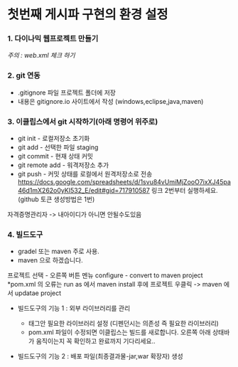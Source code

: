 # 첫번째 게시파 구현의 환경 설정

### 1. 다이나믹 웹프로젝트 만들기
*주의 : web.xml 체크 하기*
### 2. git 연동
* .gitignore 파일 프로젝트 폴더에 저장
* 내용은 gitignore.io 사이트에서 작성 (windows,eclipse,java,maven)

### 3. 이클립스에서 git 시작하기(아래 명령어 위주로)
* git init - 로컬저장소 초기화
* git add - 선택한 파일 staging
* git commit - 현재 상태 커밋
* git remote add - 워격저장소 추가
* git push - 커밋 상태를 로컬에서 원격저장소로 전송
https://docs.google.com/spreadsheets/d/1svu84vUmiMjZooO7ixXJ45pa46d1mX262o0yKI532_E/edit#gid=717910587 링크 2번부터 실행하세요.
(github 토큰 생성방법은 1번)

자격증명관리자 -> 내아이디가 아니면 안될수도있음


### 4. 빌드도구
* gradel 또는 maven 주로 사용.
* maven 으로 하겠습니다.

프로젝트 선택 - 오른쪽 버튼 멘뉴 configure - convert to maven project
*pom.xml 의 오류는  run as 에서 maven install 후에 프로젝트 우클릭
	-> maven 에서 updatae project

* 빌드도구의 기능 1 : 외부 라이브러리를 관리
	* <dependencies></dependencies> 태그안 필요한 라이브러리 설정 (디펜던시는 의존성 즉 필요한 라이브러리)
	* pom.xml 파일이 수정되면 이클립스는 빌드를 새로합니다.  오른쪽 아래 상태바가 움직이는지 꼭 확인하고 완료까지 기다리세요..

* 빌드도구의 기능 2 :  배포 파일(최종결과물-jar,war 확장자) 생성
